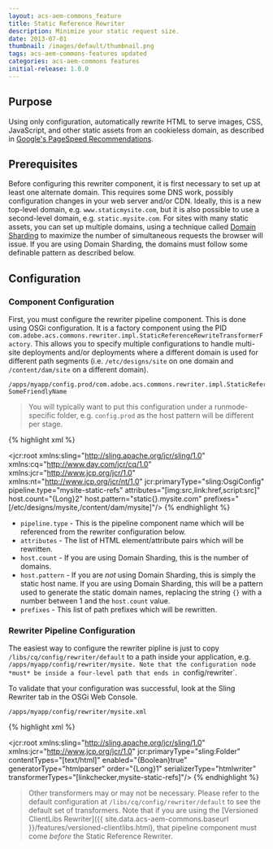 ```yaml
---
layout: acs-aem-commons_feature
title: Static Reference Rewriter
description: Minimize your static request size.
date: 2013-07-01
thumbnail: /images/default/thumbnail.png
tags: acs-aem-commons-features updated
categories: acs-aem-commons features
initial-release: 1.0.0
---
```


## Purpose

Using only configuration, automatically rewrite HTML to serve images, CSS, JavaScript, and other static assets from an cookieless domain, as described in [Google's PageSpeed Recommendations](https://developers.google.com/speed/docs/best-practices/request#ServeFromCookielessDomain).

## Prerequisites

Before configuring this rewriter component, it is first necessary to set up at least one alternate domain. This requires some DNS work, possibly configuration changes in your web server and/or CDN. Ideally, this is a new top-level domain, e.g. `www.staticmysite.com`, but it is also possible to use a second-level domain, e.g. `static.mysite.com`. For sites with many static assets, you can set up multiple domains, using a technique called [Domain Sharding](http://www.stevesouders.com/blog/2009/05/12/sharding-dominant-domains/) to maximize the number of simultaneous requests the browser will issue. If you are using Domain Sharding, the domains must follow some definable pattern as described below.

## Configuration

### Component Configuration

First, you must configure the rewriter pipeline component. This is done using OSGi configuration. It is a factory component using the PID `com.adobe.acs.commons.rewriter.impl.StaticReferenceRewriteTransformerFactory`. This allows you to specify multiple configurations to handle multi-site deployments and/or deployments where a different domain is used for different path segments (i.e. `/etc/designs/site` on one domain and `/content/dam/site` on a different domain).

    /apps/myapp/config.prod/com.adobe.acs.commons.rewriter.impl.StaticReferenceRewriteTransformerFactory-SomeFriendlyName

> You will typically want to put this configuration under a runmode-specific folder, e.g. `config.prod` as the host pattern will be different per stage.

{% highlight xml %}
<?xml version="1.0" encoding="UTF-8"?>
<jcr:root xmlns:sling="http://sling.apache.org/jcr/sling/1.0" xmlns:cq="http://www.day.com/jcr/cq/1.0"
    xmlns:jcr="http://www.jcp.org/jcr/1.0" xmlns:nt="http://www.jcp.org/jcr/nt/1.0"
    jcr:primaryType="sling:OsgiConfig"
    pipeline.type="mysite-static-refs"
    attributes="[img:src,link:href,script:src]"
    host.count="{Long}2"
    host.pattern="static{}.mysite.com"
    prefixes="[/etc/designs/mysite,/content/dam/mysite]"/>
{% endhighlight %}

* `pipeline.type` - This is the pipeline component name which will be referenced from the rewriter configuration below.
* `attributes` - The list of HTML element/attribute pairs which will be rewritten.
* `host.count` - If you are using Domain Sharding, this is the number of domains.
* `host.pattern` - If you are *not* using Domain Sharding, this is simply the static host name. If you are using Domain Sharding, this will be a pattern used to generate the static domain names, replacing the string `{}` with a number between 1 and the `host.count` value.
* `prefixes` - This list of path prefixes which will be rewritten.

### Rewriter Pipeline Configuration

The easiest way to configure the rewriter pipline is just to copy `/libs/cq/config/rewriter/default` to a path inside your application, e.g. `/apps/myapp/config/rewriter/mysite. Note that the configuration node *must* be inside a four-level path that ends in `config/rewriter`.

To validate that your configuration was successful, look at the Sling Rewriter tab in the OSGi Web Console.

	/apps/myapp/config/rewriter/mysite.xml

{% highlight xml %}
<?xml version="1.0" encoding="UTF-8"?>
<jcr:root xmlns:sling="http://sling.apache.org/jcr/sling/1.0" xmlns:jcr="http://www.jcp.org/jcr/1.0"
    jcr:primaryType="sling:Folder"
    contentTypes="[text/html]"
    enabled="{Boolean}true"
    generatorType="htmlparser"
    order="{Long}1"
    serializerType="htmlwriter"
    transformerTypes="[linkchecker,mysite-static-refs]"/>
{% endhighlight %}        

> Other transformers may or may not be necessary. Please refer to the default configuration at `/libs/cq/config/rewriter/default` to see the default set of transformers. Note that if you are using the [Versioned ClientLibs Rewriter]({{ site.data.acs-aem-commons.baseurl }}/features/versioned-clientlibs.html), that pipeline component must come *before* the Static Reference Rewriter.